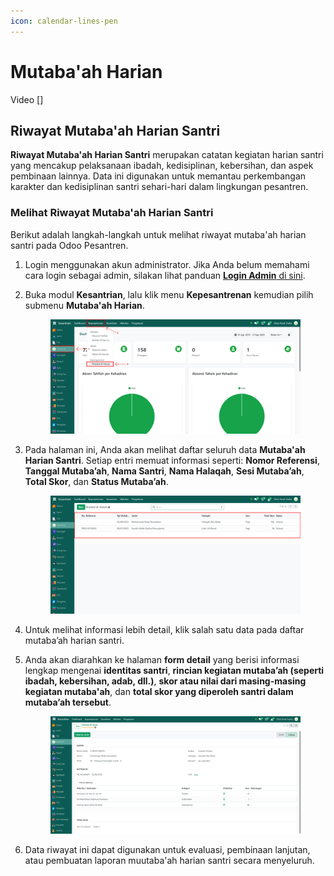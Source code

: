 ```yaml
---
icon: calendar-lines-pen
---
```


# Mutaba'ah Harian

Video \[]

## Riwayat Mutaba'ah Harian Santri

**Riwayat Mutaba'ah Harian Santri** merupakan catatan kegiatan harian santri yang mencakup pelaksanaan ibadah, kedisiplinan, kebersihan, dan aspek pembinaan lainnya. Data ini digunakan untuk memantau perkembangan karakter dan kedisiplinan santri sehari-hari dalam lingkungan pesantren.

### Melihat Riwayat Mutaba'ah Harian Santri

Berikut adalah langkah-langkah untuk melihat riwayat mutaba'ah harian santri pada Odoo Pesantren.

1. Login menggunakan akun administrator. Jika Anda belum memahami cara login sebagai admin, silakan lihat panduan [**Login Admin** di sini](../../panduan-login/login-admin.md).
2.  Buka modul **Kesantrian**, lalu klik menu **Kepesantrenan** kemudian pilih submenu **Mutaba'ah Harian**.

    <figure><img src="../../.gitbook/assets/images-645.png" alt=""><figcaption></figcaption></figure>


3.  Pada halaman ini, Anda akan melihat daftar seluruh data **Mutaba'ah Harian Santri**. Setiap entri memuat informasi seperti: **Nomor Referensi**, **Tanggal Mutaba’ah**, **Nama Santri**, **Nama Halaqah**, **Sesi Mutaba’ah**, **Total Skor**, dan **Status Mutaba’ah**.

    <figure><img src="../../.gitbook/assets/images-646.png" alt=""><figcaption></figcaption></figure>


4. Untuk melihat informasi lebih detail, klik salah satu data pada daftar mutaba’ah harian santri.
5.  Anda akan diarahkan ke halaman **form detail** yang berisi informasi lengkap mengenai **identitas santri**, **rincian kegiatan mutaba’ah (seperti ibadah, kebersihan, adab, dll.)**, **skor atau nilai dari masing-masing kegiatan mutaba'ah**, dan **total skor yang diperoleh santri dalam mutaba’ah tersebut**.

    <figure><img src="../../.gitbook/assets/images-647.png" alt=""><figcaption></figcaption></figure>


6. Data riwayat ini dapat digunakan untuk evaluasi, pembinaan lanjutan, atau pembuatan laporan muutaba'ah harian santri secara menyeluruh.
